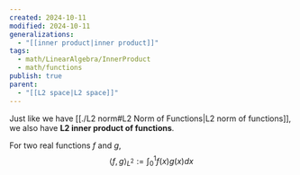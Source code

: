 ```yaml
---
created: 2024-10-11
modified: 2024-10-11
generalizations:
  - "[[inner product|inner product]]"
tags:
  - math/LinearAlgebra/InnerProduct
  - math/functions
publish: true
parent:
  - "[[L2 space|L2 space]]"
---
```

Just like we have [[./L2 norm#L2 Norm of Functions|L2 norm of functions]], we also have **L2 inner product of functions**.

For two real functions $f$ and $g$,
$$
\langle f,\, g \rangle_{L^2} := \int_0^1 f(x) g(x) dx
$$
